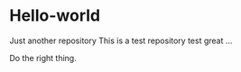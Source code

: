 Hello-world
===========

Just another repository
This is a test repository test great ...

Do the right thing.

